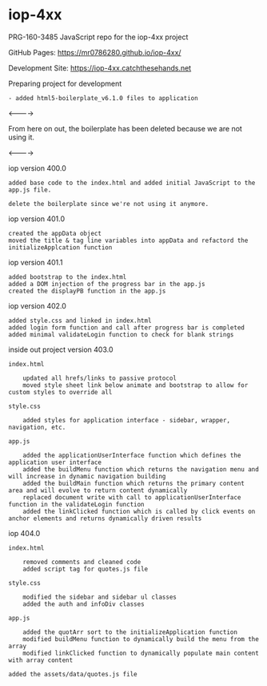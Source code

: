 # iop-4xx
PRG-160-3485 JavaScript repo for the iop-4xx project 
	
GitHub Pages: https://mr0786280.github.io/iop-4xx/
	
Development Site: https://iop-4xx.catchthesehands.net

Preparing project for development

	- added html5-boilerplate_v6.1.0 files to application
	
<---->

From here on out, the boilerplate has been deleted because we are not using it.

<---->

iop version 400.0

	added base code to the index.html and added initial JavaScript to the app.js file.
	
	delete the boilerplate since we're not using it anymore.

	
iop version 401.0

	created the appData object
	moved the title & tag line variables into appData and refactord the initializeApplcation function
	
iop version 401.1

	added bootstrap to the index.html
	added a DOM injection of the progress bar in the app.js
	created the displayPB function in the app.js
	
iop version 402.0

	added style.css and linked in index.html
	added login form function and call after progress bar is completed
	added minimal validateLogin function to check for blank strings

inside out project version 403.0

	index.html
	
		updated all hrefs/links to passive protocol
		moved style sheet link below animate and bootstrap to allow for custom styles to override all
		
	style.css
	
		added styles for application interface - sidebar, wrapper, navigation, etc.

	app.js
	
		added the applicationUserInterface function which defines the application user interface
		added the buildMenu function which returns the navigation menu and will increase in dynamic navigation building
		added the buildMain function which returns the primary content area and will evolve to return content dynamically
		replaced document write with call to applicationUserInterface function in the validateLogin function
		added the linkClicked function which is called by click events on anchor elements and returns dynamically driven results

iop 404.0

	index.html

		removed comments and cleaned code
		added script tag for quotes.js file
	
	style.css
	
		modified the sidebar and sidebar ul classes
		added the auth and infoDiv classes

	app.js
	
		added the quotArr sort to the initializeApplication function
		modified buildMenu function to dynamically build the menu from the array
		modified linkClicked function to dynamically populate main content with array content
	
	added the assets/data/quotes.js file
